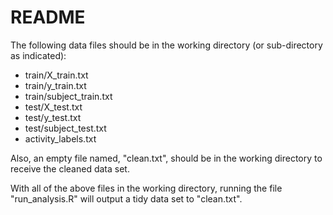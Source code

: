 # README

The following data files should be in the working directory (or sub-directory as indicated):
- train/X_train.txt
- train/y_train.txt
- train/subject_train.txt
- test/X_test.txt
- test/y_test.txt
- test/subject_test.txt
- activity_labels.txt

Also, an empty file named, "clean.txt", should be in the working directory to receive the cleaned data set.

With all of the above files in the working directory, running the file "run_analysis.R" will output a tidy data set to "clean.txt".
